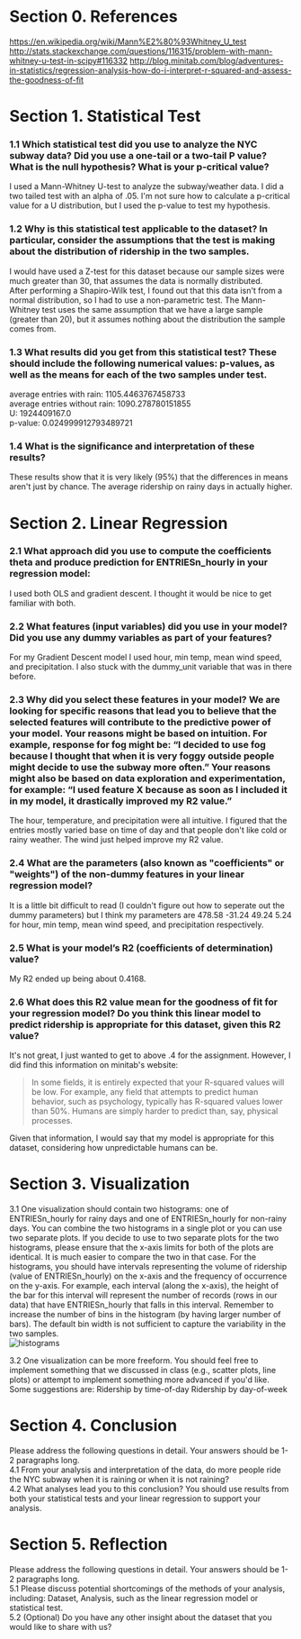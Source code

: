 # Section 0. References

https://en.wikipedia.org/wiki/Mann%E2%80%93Whitney_U_test
http://stats.stackexchange.com/questions/116315/problem-with-mann-whitney-u-test-in-scipy#116332
http://blog.minitab.com/blog/adventures-in-statistics/regression-analysis-how-do-i-interpret-r-squared-and-assess-the-goodness-of-fit

# Section 1. Statistical Test

### 1.1 Which statistical test did you use to analyze the NYC subway data? Did you use a one-tail or a two-tail P value? What is the null hypothesis? What is your p-critical value?
I used a Mann-Whitney U-test to analyze the subway/weather data. I did a two tailed test with an alpha of .05. I'm not sure how to calculate a p-critical value for a U distribution, but I used the p-value to test my hypothesis.   

### 1.2 Why is this statistical test applicable to the dataset? In particular, consider the assumptions that the test is making about the distribution of ridership in the two samples.
I would have used a Z-test for this dataset because our sample sizes were much greater than 30, that assumes the data is normally distributed.  
After performing a Shapiro-Wilk test, I found out that this data isn't from a normal distribution, so I had to use a non-parametric test.  The Mann-Whitney test uses the same assumption that we have a large sample (greater than 20), but it assumes nothing about the distribution the sample comes from.  
### 1.3 What results did you get from this statistical test? These should include the following numerical values: p-values, as well as the means for each of the two samples under test.  
average entries with rain: 1105.4463767458733  
average entries without rain: 1090.278780151855  
U: 1924409167.0  
p-value: 0.024999912793489721  

### 1.4 What is the significance and interpretation of these results?
These results show that it is very likely (95%) that the differences in means aren't just by chance.  The average ridership on rainy days in actually higher.

# Section 2. Linear Regression

### 2.1 What approach did you use to compute the coefficients theta and produce prediction for ENTRIESn_hourly in your regression model:
I used both OLS and gradient descent. I thought it would be nice to get familiar with both.
  
### 2.2 What features (input variables) did you use in your model? Did you use any dummy variables as part of your features?
For my Gradient Descent model I used hour, min temp, mean wind speed, and precipitation. I also stuck with the dummy_unit variable that was in there before.

### 2.3 Why did you select these features in your model? We are looking for specific reasons that lead you to believe that the selected features will contribute to the predictive power of your model. Your reasons might be based on intuition. For example, response for fog might be: “I decided to use fog because I thought that when it is very foggy outside people might decide to use the subway more often.” Your reasons might also be based on data exploration and experimentation, for example: “I used feature X because as soon as I included it in my model, it drastically improved my R2 value.”
The hour, temperature, and precipitation were all intuitive. I figured that the entries mostly varied base on time of day and that people don't like cold or rainy weather. The wind just helped improve my R2 value.
  
### 2.4 What are the parameters (also known as "coefficients" or "weights") of the non-dummy features in your linear regression model?
It is a little bit difficult to read (I couldn't figure out how to seperate out the dummy parameters) but I think my parameters are 478.58 -31.24 49.24 5.24 for hour, min temp, mean wind speed, and precipitation respectively.

### 2.5 What is your model’s R2 (coefficients of determination) value?  
My R2 ended up being about 0.4168.

### 2.6 What does this R2 value mean for the goodness of fit for your regression model? Do you think this linear model to predict ridership is appropriate for this dataset, given this R2 value?
It's not great, I just wanted to get to above .4 for the assignment. However, I did find this information on minitab's website:
> In some fields, it is entirely expected that your R-squared values will be low. For example, any field that attempts to predict human behavior, such as psychology, typically has R-squared values lower than 50%. Humans are simply harder to predict than, say, physical processes.

Given that information, I would say that my model is appropriate for this dataset, considering how unpredictable humans can be.



# Section 3. Visualization  
  
3.1 One visualization should contain two histograms: one of  ENTRIESn_hourly for rainy days and one of ENTRIESn_hourly for non-rainy days.
You can combine the two histograms in a single plot or you can use two separate plots.
If you decide to use to two separate plots for the two histograms, please ensure that the x-axis limits for both of the plots are identical. It is much easier to compare the two in that case.
For the histograms, you should have intervals representing the volume of ridership (value of ENTRIESn_hourly) on the x-axis and the frequency of occurrence on the y-axis. For example, each interval (along the x-axis), the height of the bar for this interval will represent the number of records (rows in our data) that have ENTRIESn_hourly that falls in this interval.
Remember to increase the number of bins in the histogram (by having larger number of bars). The default bin width is not sufficient to capture the variability in the two samples.  
![histograms](../udacity-nyc-subway/histograms.png)

3.2 One visualization can be more freeform. You should feel free to implement something that we discussed in class (e.g., scatter plots, line plots) or attempt to implement something more advanced if you'd like. Some suggestions are:
Ridership by time-of-day
Ridership by day-of-week

# Section 4. Conclusion

Please address the following questions in detail. Your answers should be 1-2 paragraphs long.  
4.1 From your analysis and interpretation of the data, do more people ride
the NYC subway when it is raining or when it is not raining?    
4.2 What analyses lead you to this conclusion? You should use results from both your statistical
tests and your linear regression to support your analysis.

# Section 5. Reflection

Please address the following questions in detail. Your answers should be 1-2 paragraphs long.  
5.1 Please discuss potential shortcomings of the methods of your analysis, including:
Dataset,
Analysis, such as the linear regression model or statistical test.  
5.2 (Optional) Do you have any other insight about the dataset that you would like to share with us?